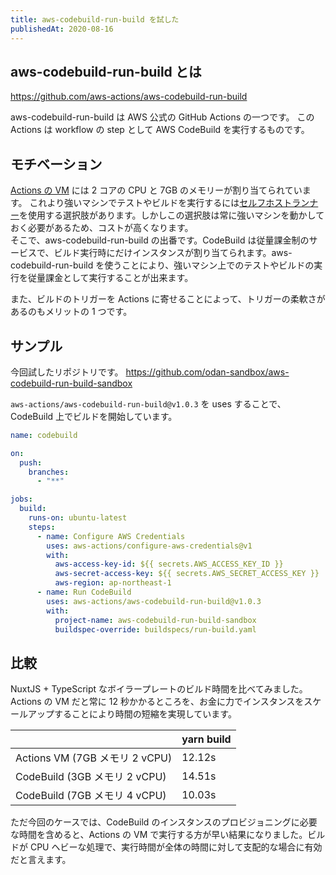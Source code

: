 ```yaml
---
title: aws-codebuild-run-build を試した
publishedAt: 2020-08-16
---
```


## aws-codebuild-run-build とは

https://github.com/aws-actions/aws-codebuild-run-build

aws-codebuild-run-build は AWS 公式の GitHub Actions の一つです。
この Actions は workflow の step として AWS CodeBuild を実行するものです。

## モチベーション

[Actions の VM](https://docs.github.com/en/actions/reference/virtual-environments-for-github-hosted-runners#supported-runners-and-hardware-resources) には 2 コアの CPU と 7GB のメモリーが割り当てられています。
これより強いマシンでテストやビルドを実行するには[セルフホストランナー](https://docs.github.com/ja/actions/hosting-your-own-runners/about-self-hosted-runners)を使用する選択肢があります。しかしこの選択肢は常に強いマシンを動かしておく必要があるため、コストが高くなります。  
そこで、aws-codebuild-run-build の出番です。CodeBuild は従量課金制のサービスで、ビルド実行時にだけインスタンスが割り当てられます。aws-codebuild-run-build を使うことにより、強いマシン上でのテストやビルドの実行を従量課金として実行することが出来ます。

また、ビルドのトリガーを Actions に寄せることによって、トリガーの柔軟さがあるのもメリットの 1 つです。

## サンプル

今回試したリポジトリです。
https://github.com/odan-sandbox/aws-codebuild-run-build-sandbox

`aws-actions/aws-codebuild-run-build@v1.0.3` を uses することで、CodeBuild 上でビルドを開始しています。

```yml
name: codebuild

on:
  push:
    branches:
      - "**"

jobs:
  build:
    runs-on: ubuntu-latest
    steps:
      - name: Configure AWS Credentials
        uses: aws-actions/configure-aws-credentials@v1
        with:
          aws-access-key-id: ${{ secrets.AWS_ACCESS_KEY_ID }}
          aws-secret-access-key: ${{ secrets.AWS_SECRET_ACCESS_KEY }}
          aws-region: ap-northeast-1
      - name: Run CodeBuild
        uses: aws-actions/aws-codebuild-run-build@v1.0.3
        with:
          project-name: aws-codebuild-run-build-sandbox
          buildspec-override: buildspecs/run-build.yaml
```

## 比較

NuxtJS + TypeScript なボイラープレートのビルド時間を比べてみました。  
Actions の VM だと常に 12 秒かかるところを、お金に力でインスタンスをスケールアップすることにより時間の短縮を実現しています。

|                                | yarn build |
| ------------------------------ | ---------- |
| Actions VM (7GB メモリ 2 vCPU) | 12.12s     |
| CodeBuild (3GB メモリ 2 vCPU)  | 14.51s     |
| CodeBuild (7GB メモリ 4 vCPU)  | 10.03s     |

ただ今回のケースでは、CodeBuild のインスタンスのプロビジョニングに必要な時間を含めると、Actions の VM で実行する方が早い結果になりました。ビルドが CPU ヘビーな処理で、実行時間が全体の時間に対して支配的な場合に有効だと言えます。
